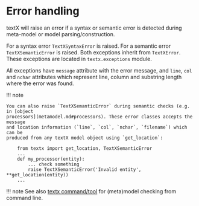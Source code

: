 # Error handling

textX will raise an error if a syntax or semantic error is detected during
meta-model or model parsing/construction.

For a syntax error `TextXSyntaxError` is raised. For a semantic error
`TextXSemanticError` is raised. Both exceptions inherit from `TextXError`. These
exceptions are located in `textx.exceptions` module.

All exceptions have `message` attribute with the error message, and `line`,
`col` and `nchar` attributes which represent line, column and substring length
where the error was found.


!!! note

    You can also raise `TextXSemanticError` during semantic checks (e.g. in [object
    processors](metamodel.md#processors). These error classes accepts the message
    and location information (`line`, `col`, `nchar`, `filename`) which can be
    produced from any textX model object using `get_location`:

        from textx import get_location, TextXSemanticError
        ...
        def my_processor(entity):
            ... check something
            raise TextXSemanticError('Invalid entity', **get_location(entity))
        ...

!!! note
    See also [textx command/tool](textx_command.md) for (meta)model checking 
    from command line.
